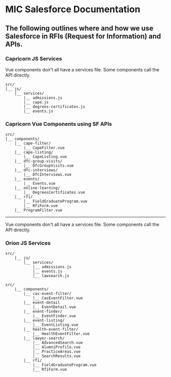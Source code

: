 # MIC Salesforce Documentation

## The following outlines where and how we use Salesforce in RFIs (Request for Information) and APIs.

### Capricorn JS Services

Vue components don't all have a services file. Some components call the API directly.

```
src/
|__ js/
    |__ services/
        |__ admissions.js
        |__ cape.js
        |__ degrees-certificates.js
        |__ events.js
```

### Capricorn Vue Components using SF APIs

```
src/
|__ components/
    |__ cape-filter/
        |__ CapeFilter.vue
    |__ cape-listing/
        |__ CapeListing.vue
    |__ dfc-group-visits/
        |__ DfcGroupVisits.vue
    |__ dfc-interviews/
        |__ DfcInterviews.vue
    |__ events/
        |__ Events.vue
    |__ online-learning/
        |__ DegreesCertificates.vue
    |__ rfi/
        |__ FieldGraduateProgram.vue
        |__ RfiForm.vue
    |__ ProgramFilter.vue

```

---

Vue components don't all have a services file. Some components call the API directly.

### Orion JS Services

```
src/
    |__ js/
        |__ services/
            |__ admissions.js
            |__ events.js
            |__ lawsearch.js
```

```
src/
    |__ components/
        |__ cas-event-filter/
            |__ CasEventFilter.vue
        |__ event-detail
            |__ EventDetail.vue
        |__ event-finder/
            |__ EventFinder.vue
        |__ event-listing/
            |__ EventListing.vue
        |__ health-event-filter/
            |__ HealthEventFilter.vue
        |__ lawyer-search/
            |__ AdvancedSearch.vue
            |__ AlumniProfile.vue
            |__ PracticeAreas.vue
            |__ SearchResults.vue
        |__ rfi/
            |__ FieldGraduateProgram.vue
            |__ RfiForm.vue
```
